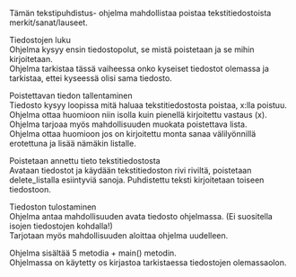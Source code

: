 Tämän tekstipuhdistus- ohjelma mahdollistaa poistaa tekstitiedostoista merkit/sanat/lauseet.

Tiedostojen luku<br>
Ohjelma kysyy ensin tiedostopolut, se mistä poistetaan ja se mihin kirjoitetaan.<br>
Ohjelma tarkistaa tässä vaiheessa onko kyseiset tiedostot olemassa ja tarkistaa, ettei kyseessä olisi sama tiedosto.<br>

Poistettavan tiedon tallentaminen<br>
Tiedosto kysyy loopissa mitä haluaa tekstitiedostosta poistaa, x:lla poistuu. Ohjelma ottaa huomioon niin isolla kuin pienellä kirjoitettu vastaus (x). <br>
Ohjelma tarjoaa myös mahdollisuuden muokata poistettava lista.<br>
Ohjelma ottaa huomioon jos on kirjoitettu monta sanaa välilyönnillä erotettuna ja lisää nämäkin listalle.<br>

Poistetaan annettu tieto tekstitiedostosta<br>
Avataan tiedostot ja käydään tekstitiedoston rivi riviltä, poistetaan delete_listalla esiintyviä sanoja. Puhdistettu teksti kirjoitetaan toiseen tiedostoon.<br>

Tiedoston tulostaminen<br>
Ohjelma antaa mahdollisuuden avata tiedosto ohjelmassa. (Ei suositella isojen tiedostojen kohdalla!)<br>
Tarjotaan myös mahdollisuuden aloittaa ohjelma uudelleen.<br>

Ohjelma sisältää 5 metodia + main() metodin.<br>
Ohjelmassa on käytetty os kirjastoa tarkistaessa tiedostojen olemassaolon.

